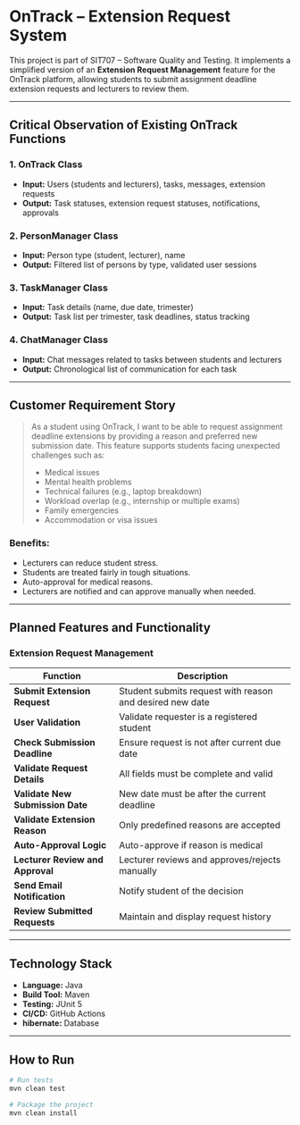 #  OnTrack – Extension Request System

This project is part of SIT707 – Software Quality and Testing. It implements a simplified version of an **Extension Request Management** feature for the OnTrack platform, allowing students to submit assignment deadline extension requests and lecturers to review them.

---

##  Critical Observation of Existing OnTrack Functions

### 1. **OnTrack Class**
- **Input:** Users (students and lecturers), tasks, messages, extension requests
- **Output:** Task statuses, extension request statuses, notifications, approvals

### 2. **PersonManager Class**
- **Input:** Person type (student, lecturer), name
- **Output:** Filtered list of persons by type, validated user sessions

### 3. **TaskManager Class**
- **Input:** Task details (name, due date, trimester)
- **Output:** Task list per trimester, task deadlines, status tracking

### 4. **ChatManager Class**
- **Input:** Chat messages related to tasks between students and lecturers
- **Output:** Chronological list of communication for each task

---

##  Customer Requirement Story

> As a student using OnTrack, I want to be able to request assignment deadline extensions by providing a reason and preferred new submission date. This feature supports students facing unexpected challenges such as:
>
> - Medical issues
> - Mental health problems
> - Technical failures (e.g., laptop breakdown)
> - Workload overlap (e.g., internship or multiple exams)
> - Family emergencies
> - Accommodation or visa issues

### Benefits:
- Lecturers can reduce student stress.
- Students are treated fairly in tough situations.
- Auto-approval for medical reasons.
- Lecturers are notified and can approve manually when needed.

---

##  Planned Features and Functionality

###  Extension Request Management

| Function                             | Description |
|--------------------------------------|-------------|
| **Submit Extension Request**         | Student submits request with reason and desired new date |
| **User Validation**                  | Validate requester is a registered student |
| **Check Submission Deadline**        | Ensure request is not after current due date |
| **Validate Request Details**         | All fields must be complete and valid |
| **Validate New Submission Date**     | New date must be after the current deadline |
| **Validate Extension Reason**        | Only predefined reasons are accepted |
| **Auto-Approval Logic**              | Auto-approve if reason is medical |
| **Lecturer Review and Approval**     | Lecturer reviews and approves/rejects manually |
| **Send Email Notification**          | Notify student of the decision |
| **Review Submitted Requests**        | Maintain and display request history |

---

##  Technology Stack

- **Language:** Java
- **Build Tool:** Maven
- **Testing:** JUnit 5
- **CI/CD:** GitHub Actions
- **hibernate:** Database

---

##  How to Run

```bash
# Run tests
mvn clean test

# Package the project
mvn clean install
